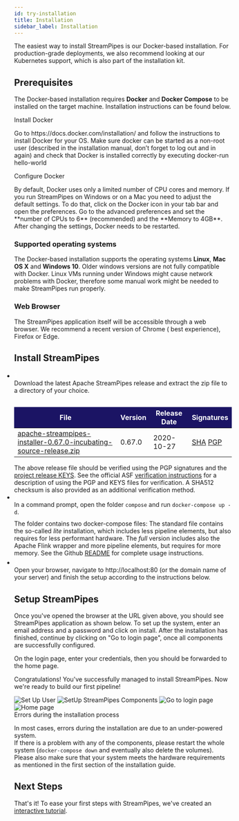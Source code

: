 ```yaml
---
id: try-installation 
title: Installation 
sidebar_label: Installation
---
```


The easiest way to install StreamPipes is our Docker-based installation. For production-grade deployments, we also
recommend looking at our Kubernetes support, which is also part of the installation kit.

## Prerequisites

The Docker-based installation requires **Docker** and **Docker Compose** to be installed on the target machine.
Installation instructions can be found below.

<div class="admonition info">
<div class="admonition-title">Install Docker</div>
<p>Go to https://docs.docker.com/installation/ and follow the instructions to install Docker for your OS. Make sure docker can be started as a non-root user (described in the installation manual, don’t forget to log out and in again) and check that Docker is installed correctly by executing docker-run hello-world</p>
</div>

<div class="admonition info">
<div class="admonition-title">Configure Docker</div>
<p>By default, Docker uses only a limited number of CPU cores and memory.
       If you run StreamPipes on Windows or on a Mac you need to adjust the default settings.
       To do that, click on the Docker icon in your tab bar and open the preferences.
       Go to the advanced preferences and set the **number of CPUs to 6** (recommended) and the **Memory to 4GB**.
       After changing the settings, Docker needs to be restarted.</p></div>

### Supported operating systems

The Docker-based installation supports the operating systems **Linux**, **Mac OS X** and **Windows 10**. Older windows
versions are not fully compatible with Docker. Linux VMs running under Windows might cause network problems with Docker,
therefore some manual work might be needed to make StreamPipes run properly.

### Web Browser

The StreamPipes application itself will be accessible through a web browser. We recommend a recent version of Chrome (
best experience), Firefox or Edge.

## Install StreamPipes

<ul style="padding-left:0">
  <li class="installation-step" style="margin-top:20px;">
      <div class="wrapper-container" style="">
          <div class="wrapper-step">
              <span class="fa-stack fa-2x">
                   <i class="fas fa-circle fa-stack-2x sp-color-green"></i>
                   <strong class="fa-stack-1x" style="color:white;">1</strong>
              </span>
          </div>
          <div class="wrapper-instruction">
              Download the latest Apache StreamPipes release and extract the zip file to a directory of your choice.
                  <table class="table" style="margin-top:30px;">
                      <thead>
                      <tr style="background:rgb(27, 20, 100);color:white;">
                          <th scope="col" style="border-bottom:0px;border-top:0px;">File</th>
                          <th scope="col" style="border-bottom:0px;border-top:0px;">Version</th>
                          <th scope="col" style="border-bottom:0px;border-top:0px;">Release Date</th>
                          <th scope="col" style="border-bottom:0px;border-top:0px;">Signatures</th>
                      </tr>
                      </thead>
                      <tbody>
                      <tr>
                          <td><a href="https://www.apache.org/dyn/mirrors/mirrors.cgi?action=download&filename=incubator/streampipes/installer/0.67.0/apache-streampipes-installer-0.67.0-incubating-source-release.zip">apache-streampipes-installer-0.67.0-incubating-source-release.zip</a></td>
                          <td>0.67.0</td>
                          <td>2020-10-27</td>
                          <td>
                              <a href="https://downloads.apache.org/incubator/streampipes/installer/0.67.0/apache-streampipes-installer-0.67.0-incubating-source-release.zip.sha512">SHA</a>
                              <a href="https://downloads.apache.org/incubator/streampipes/installer/0.67.0/apache-streampipes-installer-0.67.0-incubating-source-release.zip.asc">PGP</a>
                          </td>
                      </tr>
                      </tbody>
                  </table>
              <div class="row">
                  <div class="alert alert-info" role="alert">
                    The above release file should be verified using the PGP signatures and the <a href="https://downloads.apache.org/incubator/streampipes/KEYS">project release KEYS</a>. See the official ASF <a target="asf" href="https://www.apache.org/dyn/closer.cgi#verify">verification instructions</a> for a description of using the PGP and KEYS files for verification. A SHA512 checksum is also provided as an additional verification method.
                  </div>
              </div>
          </div>
      </div>
  </li>
  <li class="installation-step">
      <div class="wrapper-container">
          <div class="wrapper-step">
              <span class="fa-stack fa-2x">
                   <i class="fas fa-circle fa-stack-2x sp-color-green"></i>
                   <strong class="fa-stack-1x" style="color:white;">2</strong>
              </span>
          </div>
          <div class="wrapper-instruction">
             <div style="margin-bottom:5px;">In a command prompt, open the folder <code>compose</code> and run <code>docker-compose up -d</code>.
                <div class="row" style="margin-top:10px;">              
                    <div class="alert alert-info" role="alert">The folder contains two docker-compose files: The standard file contains the so-called <i>lite</i> installation, which includes less pipeline elements, but also requires for less performant hardware. The <i>full</i> version includes also the Apache Flink wrapper and more pipeline elements, but requires for more memory. See the Github <a href="https://github.com/apache/incubator-streampipes-installer/tree/master/compose">README</a> for complete usage instructions.</div>
            </div>
            </div>
        </div>
    </div>
  </li>
    <li class="installation-step">
        <div class="wrapper-container" style="align-items: center;justify-content: center;">
            <div class="wrapper-step">
                <span class="fa-stack fa-2x">
                     <i class="fas fa-circle fa-stack-2x sp-color-green"></i>
                     <strong class="fa-stack-1x" style="color:white;">3</strong>
                </span>
            </div>
            <div class="wrapper-instruction">
                Open your browser, navigate to http://localhost:80 (or the domain name of your server) and finish the setup according to the instructions below.
            </div>
        </div>
    </li>
</ul>

## Setup StreamPipes

Once you've opened the browser at the URL given above, you should see StreamPipes application as shown below. To set up
the system, enter an email address and a password and click on install. After the installation has finished, continue by clicking on "Go to login
page", once all components are successfully configured.

On the login page, enter your credentials, then you should be forwarded to the home page.

Congratulations! You've successfully managed to install StreamPipes. Now we're ready to build our first pipeline!

<div class="my-carousel docs-carousel">
    <img src="/docs/img/01_try-installation/01_register_user.png" alt="Set Up User">
    <img src="/docs/img/01_try-installation/02_user_set_up.png" alt="SetUp StreamPipes Components">
    <img src="/docs/img/01_try-installation/03_login.png" alt="Go to login page">
    <img src="/docs/img/01_try-installation/04_home.png" alt="Home page">
</div>

<div class="admonition error">
<div class="admonition-title">Errors during the installation process</div>
<p>In most cases, errors during the installation are due to an under-powered system.<br/>
If there is a problem with any of the components, please restart the whole system (<code>docker-compose down</code> and eventually also delete the volumes).
   Please also make sure that your system meets the hardware requirements as mentioned in the first section of the installation guide.</p>
</div>

## Next Steps

That's it! To ease your first steps with StreamPipes, we've created an [interactive tutorial](01_try-tutorial.md).

